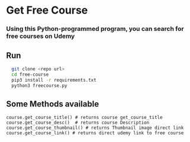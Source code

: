 
# Get Free Course

### Using this Python-programmed program, you can search for free courses on Udemy

## Run

```bash
  git clone <repo url>
  cd free-course
  pip3 install -r requirements.txt
  python3 freecourse.py
```

## Some Methods available

```course = Courses(topic="python")
course.get_course_title() # returns course get_course_title
course.get_course_desc()  # returns course Description 
course.get_course_thumbnail() # returns Thumbnail image direct link
course.get_course_link() # returns direct udemy link to free course 
```
